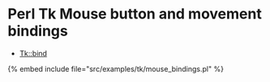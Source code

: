 # Perl Tk Mouse button and movement bindings

* [Tk::bind](https://metacpan.org/pod/distribution/Tk/pod/bind.pod)

{% embed include file="src/examples/tk/mouse_bindings.pl" %}



